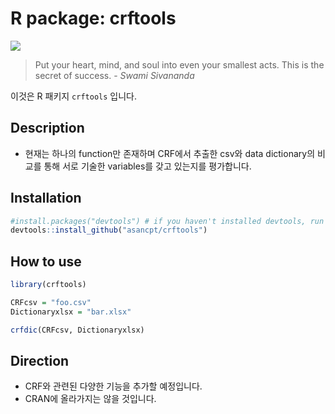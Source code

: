# R package: crftools

![](https://i.imgur.com/SPXkoJE.jpg)

> Put your heart, mind, and soul into even your smallest acts. This is the secret of success. - *Swami Sivananda*

이것은 R 패키지 `crftools` 입니다. 

## Description

- 현재는 하나의 function만 존재하며 CRF에서 추출한 csv와 data dictionary의 비교를 통해 서로 기술한 variables를 갖고 있는지를 평가합니다.

## Installation

```r
#install.packages("devtools") # if you haven't installed devtools, run this line after deleting the first #
devtools::install_github("asancpt/crftools")
```

## How to use

```r
library(crftools)

CRFcsv = "foo.csv"
Dictionaryxlsx = "bar.xlsx"

crfdic(CRFcsv, Dictionaryxlsx)
```

## Direction

- CRF와 관련된 다양한 기능을 추가할 예정입니다. 
- CRAN에 올라가지는 않을 것입니다.

